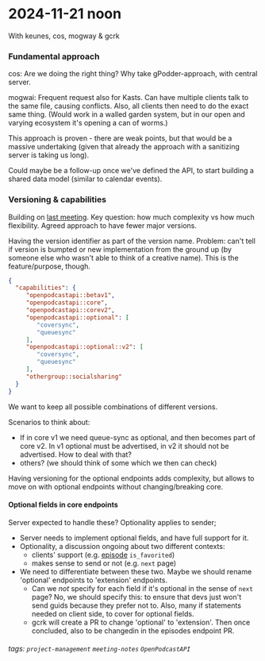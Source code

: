 2024-11-21 noon
===

With keunes, cos, mogway & gcrk

### Fundamental approach

cos: Are we doing the right thing? Why take gPodder-approach, with central server.

mogwai: Frequent request also for Kasts. Can have multiple clients talk to the same file, causing conflicts. Also, all clients then need to do the exact same thing. (Would work in a walled garden system, but in our open and varying ecosystem it's opening a can of worms.)

This approach is proven - there are weak points, but that would be a massive undertaking (given that already the approach with a sanitizing server is taking us long).

Could maybe be a follow-up once we've defined the API, to start building a shared data model (similar to calendar events).

### Versioning & capabilities

Building on [last meeting](https://pad.funkwhale.audio/wWQGg1xkS66QHPK3GBel-Q). Key question: how much complexity vs how much flexibility. Agreed approach to have fewer major versions.

Having the version identifier as part of the version name. Problem: can't tell if version is bumpted or new implementation from the ground up (by someone else who wasn't able to think of a creative name). This is the feature/purpose, though.

```json
{
  "capabilities": {
     "openpodcastapi::betav1",
     "openpodcastapi::core",
     "openpodcastapi::corev2",
     "openpodcastapi::optional": [
        "coversync",
        "queuesync"
     ],
     "openpodcastapi::optional::v2": [
        "coversync",
        "queuesync"
     ],
     "othergroup::socialsharing"
  }
}
```

We want to keep all possible combinations of different versions.

Scenarios to think about:
* If in core v1 we need queue-sync as optional, and then becomes part of core v2. In v1 optional must be advertised, in v2 it should not be advertised. How to deal with that?
* others? (we should think of some which we then can check)

Having versioning for the optional endpoints adds complexity, but allows to move on with optional endpoints without changing/breaking core.

#### Optional fields in core endpoints

Server expected to handle these? Optionality applies to sender; 

* Server needs to implement optional fields, and have full support for it.
* Optionality, a discussion ongoing about two different contexts:
    * clients' support (e.g. [episode](https://deploy-preview-95--openpodcastapi.netlify.app/specs/episodes/get-all/) `is_favorited`)
    * makes sense to send or not (e.g. `next` page)
* We need to differentiate between these two. Maybe we should rename 'optional' endpoints to 'extension' endpoints.
    * Can we _not_ specify for each field if it's optional in the sense of `next` page? No, we should specify this: to ensure that devs just won't send guids because they prefer not to. Also, many if statements needed on client side, to cover for optional fields.
    * gcrk will create a PR to change 'optional' to 'extension'. Then once concluded, also to be changedin in the episodes endpoint PR.

###### tags: `project-management` `meeting-notes` `OpenPodcastAPI`